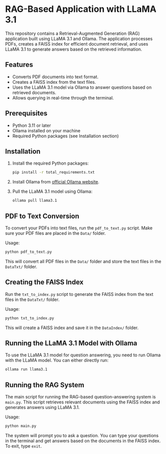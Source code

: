 # RAG-Based Application with LLaMA 3.1

This repository contains a Retrieval-Augmented Generation (RAG) application built using LLaMA 3.1 and Ollama. The application processes PDFs, creates a FAISS index for efficient document retrieval, and uses LLaMA 3.1 to generate answers based on the retrieved information.

## Features

- Converts PDF documents into text format.
- Creates a FAISS index from the text files.
- Uses the LLaMA 3.1 model via Ollama to answer questions based on retrieved documents.
- Allows querying in real-time through the terminal.

## Prerequisites

- Python 3.11 or later
- Ollama installed on your machine
- Required Python packages (see Installation section)

## Installation

1. Install the required Python packages:

    ```bash
    pip install -r total_requirements.txt
    ```

2. Install Ollama from [official Ollama website](https://ollama.com/).

3. Pull the LLaMA 3.1 model using Ollama:

    ```bash
    ollama pull llama3.1
    ```

## PDF to Text Conversion

To convert your PDFs into text files, run the `pdf_to_text.py` script. Make sure your PDF files are placed in the `Data/` folder.

Usage:

```bash
python pdf_to_text.py
```

This will convert all PDF files in the `Data/` folder and store the text files in the `DataTxt/` folder.

## Creating the FAISS Index

Run the `txt_to_index.py` script to generate the FAISS index from the text files in the `DataTxt/` folder.

Usage:

```bash
python txt_to_index.py
```

This will create a FAISS index and save it in the `DataIndex/` folder.

## Running the LLaMA 3.1 Model with Ollama

To use the LLaMA 3.1 model for question answering, you need to run Ollama with the LLaMA model. You can either directly run:

```bash
ollama run llama3.1
```

## Running the RAG System

The main script for running the RAG-based question-answering system is `main.py`. This script retrieves relevant documents using the FAISS index and generates answers using LLaMA 3.1.

Usage:

```bash
python main.py
```

The system will prompt you to ask a question. You can type your questions in the terminal and get answers based on the documents in the FAISS index. To exit, type `exit`.
